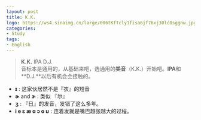 ```yaml
---
layout: post
title: K.K.
logo: https://ws4.sinaimg.cn/large/006tKfTcly1fisa6jf76xj30lc0sggnw.jpg
categories:
- Study
tags:
- English
---
```


> **K.K.**  IPA  D.J.  
音标本是通用的，从基础来吧，选通用的**美音**（K.K.）开始吧。**IPA**和**D.J.**以后有机会会接触的。  

- **ɪ** : 这家伙居然不是『衣』的短音
- **ɚ** and **ɝ** : 类似 『尔』
- **ʒ** : 『日』的发音，发错了这么多年。
- **i e ɛ æ ɑ ɔ o ʊ** : 连着发就是嘴巴越张越大的过程。
